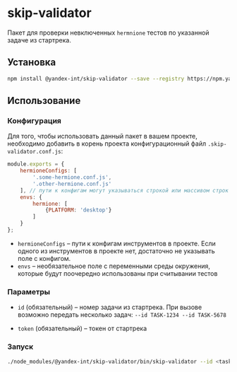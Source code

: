 # skip-validator

Пакет для проверки невключенных `hermnione` тестов по указанной задаче из стартрека.

## Установка

```bash
npm install @yandex-int/skip-validator --save --registry https://npm.yandex-team.ru
```

## Использование

### Конфигурация
Для того, чтобы использовать данный пакет в вашем проекте, необходимо добавить в корень проекта конфигурационный файл `.skip-validator.conf.js`:

```js
module.exports = {
    hermioneConfigs: [
        '.some-hermione.conf.js',
        '.other-hermione.conf.js'
    ], // пути к конфигам могут указываться строкой или массивом строк
    envs: {
        hermione: [
            {PLATFORM: 'desktop'}
        ]
    }
};
```

* `hermioneConfigs` – пути к конфигам инструментов в проекте. Если одного из инструментов в проекте нет, достаточно не указывать поле с конфигом.
* `envs` – необязательное поле с переменными среды окружения, которые будут поочередно использованы при считывании тестов

### Параметры

* `id` (обязательный) – номер задачи из стартрека. При вызове возможно передать несколько задач: `--id TASK-1234 --id TASK-5678`

* `token` (обязательный) – токен от стартрека

### Запуск

``` bash
./node_modules/@yandex-int/skip-validator/bin/skip-validator --id <task-id>
```
